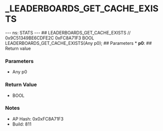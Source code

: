# _LEADERBOARDS_GET_CACHE_EXISTS

--- ns: STATS --- ## LEADERBOARDS_GET_CACHE_EXISTS  // 0x9C51349BE6CDFE2C 0xFC8A71F3 BOOL LEADERBOARDS_GET_CACHE_EXISTS(Any p0);   ## Parameters * **p0**:  ## Return value

### Parameters
* Any p0

### Return Value
* BOOL

### Notes
* AP Hash: 0x0xFC8A71F3
* Build: 811

